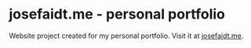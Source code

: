 # josefaidt.me - personal portfolio

Website project created for my personal portfolio. Visit it at [josefaidt.me](https://josefaidt.me/).